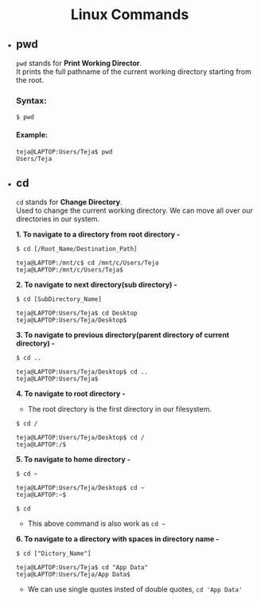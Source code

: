<h1 align="center">Linux Commands</h1>

- ## pwd

  `pwd` stands for **Print Working Director**.<br/>
  It prints the full pathname of the current working directory starting from the root.
  ### Syntax:
  ```
  $ pwd
  ```
  #### Example:
  ```
  teja@LAPTOP:Users/Teja$ pwd
  Users/Teja
  ```
- ## cd
  
  `cd` stands for **Change Directory**.<br/>
  Used to change the current working directory. We can move all over our directories in our system.<br/>
  
   **1. To navigate to a directory from root directory -**
  ```
  $ cd [/Root_Name/Destination_Path]
  ```
  ```
  teja@LAPTOP:/mnt/c$ cd /mnt/c/Users/Teja
  teja@LAPTOP:/mnt/c/Users/Teja$
  ```
  **2. To navigate to next directory(sub directory) -**
  ```
  $ cd [SubDirectory_Name]
  ```
    ```
    teja@LAPTOP:Users/Teja$ cd Desktop
    teja@LAPTOP:Users/Teja/Desktop$
    ```
  **3. To navigate to previous directory(parent directory of current directory) -**
  ```
  $ cd ..
  ```
  ```
  teja@LAPTOP:Users/Teja/Desktop$ cd ..
  teja@LAPTOP:Users/Teja$
  ```
  **4. To navigate to root directory -**<br/>
  - The root directory is the first directory in our filesystem.
  ```
  $ cd /
  ```
  ```
  teja@LAPTOP:Users/Teja/Desktop$ cd /
  teja@LAPTOP:/$
  ```
  **5. To navigate to home directory -**
  ```
  $ cd ~
  ```
  ```
  teja@LAPTOP:Users/Teja/Desktop$ cd ~
  teja@LAPTOP:~$
  ```
  ```
  $ cd
  ```
  - This above command is also work as `cd ~` <br/>
  
  **6. To navigate to a directory with spaces in directory name -**
  ```
  $ cd ["Dictory_Name"]
  ```
  ```
  teja@LAPTOP:Users/Teja$ cd "App Data"
  teja@LAPTOP:Users/Teja/App Data$
  ```
  - We can use single quotes insted of double quotes, `cd 'App Data'`
  
  
  
  
  
  
  
  
  
  
  
  
  
  
